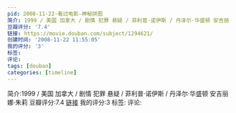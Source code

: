 ```yaml
---
pid: 2008-11-22-看过电影-神秘拼图
简介: 1999 / 美国 加拿大 / 剧情 犯罪 悬疑 / 菲利普·诺伊斯 / 丹泽尔·华盛顿 安吉丽娜·朱莉
豆瓣评分: '7.4'
链接: https://movie.douban.com/subject/1294621/
创建时间: '2008-11-22 11:55:05'
我的评分: '3'
标签:
评论:
tags: [douban]
categories: [timeline]
---
```

简介:1999 / 美国 加拿大 / 剧情 犯罪 悬疑 / 菲利普·诺伊斯 / 丹泽尔·华盛顿 安吉丽娜·朱莉
豆瓣评分:7.4
[链接](https://movie.douban.com/subject/1294621/)
我的评分:3
标签:
评论:
